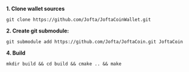 **1. Clone wallet sources**

```
git clone https://github.com/Jofta/JoftaCoinWallet.git
```

**2. Create git submodule:**

```
git submodule add https://github.com/Jofta/JoftaCoin.git JoftaCoin
```

**4. Build**

```
mkdir build && cd build && cmake .. && make
```
